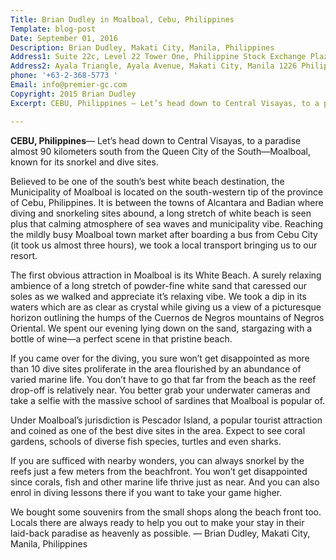 ```yaml
---
Title: Brian Dudley in Moalboal, Cebu, Philippines
Template: blog-post
Date: September 01, 2016
Description: Brian Dudley, Makati City, Manila, Philippines
Address1: Suite 22c, Level 22 Tower One, Philippine Stock Exchange Plaza
Address2: Ayala Triangle, Ayala Avenue, Makati City, Manila 1226 Philippines 
phone: '+63-2-368-5773 '
Email: info@premier-gc.com
Copyright: 2015 Brian Dudley
Excerpt: CEBU, Philippines — Let’s head down to Central Visayas, to a paradise almost 90 kilometers south from the Queen City of the South—Moalboal, known for its snorkel and dive sites. 

---
```





__CEBU, Philippines__— Let’s head down to Central Visayas, to a paradise almost 90 kilometers south from the Queen City of the South—Moalboal, known for its snorkel and dive sites.

Believed to be one of the south’s best white beach destination, the Municipality of Moalboal is located on the south-western tip of the province of Cebu, Philippines. It is between the towns of Alcantara and Badian where diving and snorkeling sites abound, a long stretch of white beach is seen plus that calming atmosphere of sea waves and municipality vibe. Reaching the mildly busy Moalboal town market after boarding a bus from Cebu City (it took us almost three hours), we took a local transport bringing us to our resort.

The first obvious attraction in Moalboal is its White Beach. A surely relaxing ambience of a long stretch of powder-fine white sand that caressed our soles as we walked and appreciate it’s relaxing vibe. We took a dip in its waters which are as clear as crystal while giving us a view of a picturesque horizon outlining the humps of the Cuernos de Negros mountains of Negros Oriental. We spent our evening lying down on the sand, stargazing with a bottle of wine—a perfect scene in that pristine beach.

If you came over for the diving, you sure won’t get disappointed as more than 10 dive sites proliferate in the area flourished by an abundance of varied marine life. You don’t have to go that far from the beach as the reef drop-off is relatively near. You better grab your underwater cameras and take a selfie with the massive school of sardines that Moalboal is popular of.

Under Moalboal’s jurisdiction is Pescador Island, a popular tourist attraction and coined as one of the best dive sites in the area. Expect to see coral gardens, schools of diverse fish species, turtles and even sharks.

If you are sufficed with nearby wonders, you can always snorkel by the reefs just a few meters from the beachfront. You won’t get disappointed since corals, fish and other marine life thrive just as near. And you can also enrol in diving lessons there if you want to take your game higher.

We bought some souvenirs from the small shops along the beach front too. Locals there are always ready to help you out to make your stay in their laid-back paradise as heavenly as possible. — Brian Dudley, Makati City, Manila, Philippines